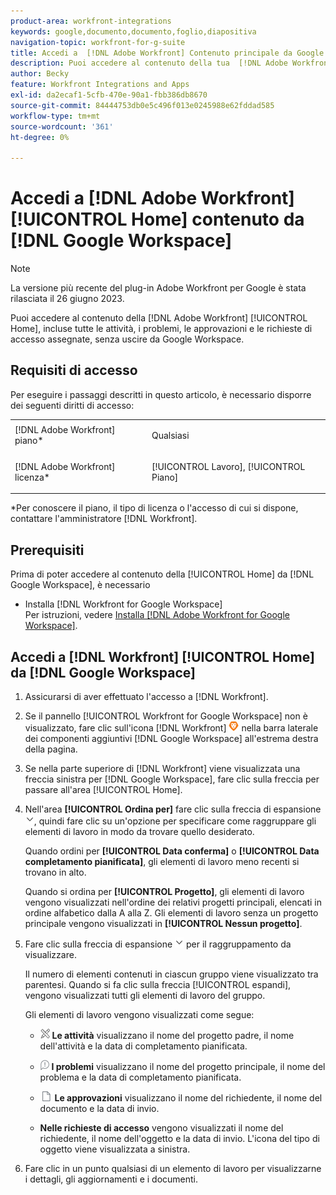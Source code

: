 ```yaml
---
product-area: workfront-integrations
keywords: google,documento,documento,foglio,diapositiva
navigation-topic: workfront-for-g-suite
title: Accedi a  [!DNL Adobe Workfront] Contenuto principale da Google Workspace
description: Puoi accedere al contenuto della tua  [!DNL Adobe Workfront] Home, incluse tutte le attività, i problemi, le approvazioni e le richieste di accesso assegnate, senza uscire da Google Workspace.
author: Becky
feature: Workfront Integrations and Apps
exl-id: da2ecaf1-5cfb-470e-90a1-fbb386db8670
source-git-commit: 84444753db0e5c496f013e0245988e62fddad585
workflow-type: tm+mt
source-wordcount: '361'
ht-degree: 0%

---
```


# Accedi a [!DNL Adobe Workfront] [!UICONTROL Home] contenuto da [!DNL Google Workspace]

>[!NOTE]
>
>La versione più recente del plug-in Adobe Workfront per Google è stata rilasciata il 26 giugno 2023.

Puoi accedere al contenuto della [!DNL Adobe Workfront] [!UICONTROL Home], incluse tutte le attività, i problemi, le approvazioni e le richieste di accesso assegnate, senza uscire da Google Workspace.

## Requisiti di accesso

Per eseguire i passaggi descritti in questo articolo, è necessario disporre dei seguenti diritti di accesso:

<table style="table-layout:auto"> 
 <col> 
 <col> 
 <tbody> 
  <tr> 
   <td role="rowheader">[!DNL Adobe Workfront] piano*</td> 
   <td> <p>Qualsiasi</p> </td> 
  </tr> 
  <tr> 
   <td role="rowheader">[!DNL Adobe Workfront] licenza*</td> 
   <td> <p>[!UICONTROL Lavoro], [!UICONTROL Piano]</p> </td> 
  </tr> 
 </tbody> 
</table>

&#42;Per conoscere il piano, il tipo di licenza o l&#39;accesso di cui si dispone, contattare l&#39;amministratore [!DNL Workfront].

## Prerequisiti

Prima di poter accedere al contenuto della [!UICONTROL Home] da [!DNL Google Workspace], è necessario

* Installa [!DNL Workfront for Google Workspace]\
   Per istruzioni, vedere [Installa [!DNL Adobe Workfront for Google Workspace]](../../workfront-integrations-and-apps/workfront-for-g-suite/install-workfront-for-gsuite.md).

## Accedi a [!DNL Workfront] [!UICONTROL Home] da [!DNL Google Workspace]

1. Assicurarsi di aver effettuato l&#39;accesso a [!DNL Workfront].
1. Se il pannello [!UICONTROL Workfront for Google Workspace] non è visualizzato, fare clic sull&#39;icona [!DNL Workfront] ![](assets/wf-lion-icon.png) nella barra laterale dei componenti aggiuntivi [!DNL Google Workspace] all&#39;estrema destra della pagina.
1. Se nella parte superiore di [!DNL Workfront] viene visualizzata una freccia sinistra per [!DNL Google Workspace], fare clic sulla freccia per passare all&#39;area [!UICONTROL Home].

1. Nell&#39;area **[!UICONTROL Ordina per]** fare clic sulla freccia di espansione ![](assets/dropdown-arrow.png), quindi fare clic su un&#39;opzione per specificare come raggruppare gli elementi di lavoro in modo da trovare quello desiderato.

   Quando ordini per **[!UICONTROL Data conferma]** o **[!UICONTROL Data completamento pianificata]**, gli elementi di lavoro meno recenti si trovano in alto.

   Quando si ordina per **[!UICONTROL Progetto]**, gli elementi di lavoro vengono visualizzati nell&#39;ordine dei relativi progetti principali, elencati in ordine alfabetico dalla A alla Z. Gli elementi di lavoro senza un progetto principale vengono visualizzati in **[!UICONTROL Nessun progetto]**.

1. Fare clic sulla freccia di espansione ![](assets/dropdown-arrow.png) per il raggruppamento da visualizzare.

   Il numero di elementi contenuti in ciascun gruppo viene visualizzato tra parentesi. Quando si fa clic sulla freccia [!UICONTROL espandi], vengono visualizzati tutti gli elementi di lavoro del gruppo.

   Gli elementi di lavoro vengono visualizzati come segue:

   * ![](assets/task-icon.png) **Le attività** visualizzano il nome del progetto padre, il nome dell&#39;attività e la data di completamento pianificata.

   * ![](assets/issue-icon.png) **I problemi** visualizzano il nome del progetto principale, il nome del problema e la data di completamento pianificata.

   * ![](assets/document-icon.png) **Le approvazioni** visualizzano il nome del richiedente, il nome del documento e la data di invio.
   * **Nelle richieste di accesso** vengono visualizzati il nome del richiedente, il nome dell&#39;oggetto e la data di invio. L&#39;icona del tipo di oggetto viene visualizzata a sinistra.

1. Fare clic in un punto qualsiasi di un elemento di lavoro per visualizzarne i dettagli, gli aggiornamenti e i documenti.
